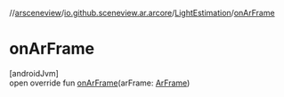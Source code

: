 //[arsceneview](../../../index.md)/[io.github.sceneview.ar.arcore](../index.md)/[LightEstimation](index.md)/[onArFrame](on-ar-frame.md)

# onArFrame

[androidJvm]\
open override fun [onArFrame](on-ar-frame.md)(arFrame: [ArFrame](../-ar-frame/index.md))

